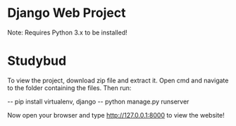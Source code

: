# Django Web Project
Note: Requires Python 3.x to be installed!
# Studybud
To view the project, download zip file and extract it. Open cmd and navigate to the folder containing the files. Then run:

-- pip install virtualenv, django
-- python manage.py runserver

Now open your browser and type http://127.0.0.1:8000 to view the website!
